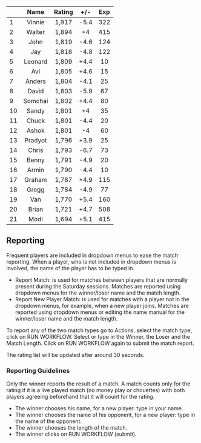 | |Name|Rating|+/-|Exp|
|-|:--:|:----:|:-:|:-:|
|1|Vinnie|1,917|-5.4|322|
|2|Walter|1,894|+4|415|
|3|John|1,819|-4.6|124|
|4|Jay|1,818|-4.8|122|
|5|Leonard|1,809|+4.4|10|
|6|Avi|1,805|+4.6|15|
|7|Anders|1,804|-4.1|25|
|8|David|1,803|-5.9|67|
|9|Somchai|1,802|+4.4|80|
|10|Sandy|1,801|+4|35|
|11|Chuck|1,801|-4.4|20|
|12|Ashok|1,801|-4|60|
|13|Pradyot|1,796|+3.9|25|
|14|Chris|1,793|-6.7|73|
|15|Benny|1,791|-4.9|20|
|16|Armin|1,790|-4.4|10|
|17|Graham|1,787|+4.9|115|
|18|Gregg|1,784|-4.9|77|
|19|Van|1,770|+5.4|160|
|20|Brian|1,721|+4.7|508|
|21|Modi|1,694|+5.1|415|

 

## Reporting

Frequent players are included in dropdown menus to ease the match reporting.
When a player, who is not included in dropdown menus is involved, the name of the player has to be typed in.

- Report Match:  is used for matches between players that are normally present during the Saturday sessions.
Matches are reported using dropdown menus for the winner/loser name and the match length.
- Report New Player Match:  is used for matches with a player not in the dropdown menus, for example, when a new player joins.
Matches are reported using dropdown menus or editing the name manual for the winner/loser name and the match length.

To report any of the two match types go to Actions, select the match type, click on RUN WORKFLOW.
Select or type in the Winner, the Loser and the Match Length.
Click on RUN WORKFLOW again to submit the match report.

The rating list will be updated after around 30 seconds.

### Reporting Guidelines

Only the winner reports the result of a match.
A match counts only for the rating if it is a live played match (no money play or chouettes)
with both players agreeing beforehand that it will count for the rating.

- The winner chooses his name, for a new player: type in your name.
- The winner chooses the name of his opponent, for a new player: type in the name of the opponent.
- The winner chooses the length of the match.
- The winner clicks on RUN WORKFLOW (submit).
